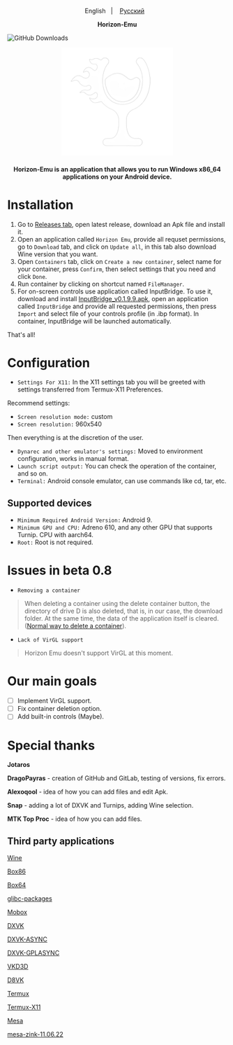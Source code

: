 <p align="center">
English
&nbsp;&nbsp;| &nbsp;&nbsp;
<a href="https://github.com/DragoPayras228/Horizon-Emu/blob/main/README-RUS.md">Русский</a>
&nbsp;&nbsp;
</p>

<p align="center">
<b>Horizon-Emu</b>
</p>

![GitHub Downloads](https://img.shields.io/github/downloads/DragoPayras228/Horizon-Emu/total?logo=github&label=Total%20Downloads)

<p align="center">
	<img src="ProjectLogo.png" width="256" height="246" />  
</p>

<h4 align="center"><b>Horizon-Emu</b> is an application that allows you to run Windows x86_64 applications on your Android device.

# Installation 

1) Go to [Releases tab](https://github.com/DragoPayras228/Horizon-Emu/releases/), open latest release, download an Apk file and install it.
2) Open an application called `Horizon Emu`, provide all requset permissions, go to `Download` tab, and click on `Update all`, in this tab also download Wine version that you want.
3) Open `Containers` tab, click on `Create a new container`, select name for your container, press `Confirm`, then select settings that you need and click `Done`.
4) Run container by clicking on shortcut named `FileManager`.
5) For on-screen controls use application called InputBridge. To use it, download and install [InputBridge_v0.1.9.9.apk](https://raw.githubusercontent.com/DragoPayras228/Horizon-Emu/main/InputBridge_v0.1.9.9.apk), open an application called `InputBridge` and provide all requested permissions, then press `Import` and select file of your controls profile (in .ibp format).
In container, InputBridge will be launched automatically.

That's all!

# Configuration
* `Settings For X11:` In the X11 settings tab you will be greeted with settings transferred from Termux-X11 Preferences.

Recommend settings: 

* `Screen resolution mode:` custom
* `Screen resolution:` 960x540

Then everything is at the discretion of the user.

* `Dynarec and other emulator's settings:` Moved to environment configuration, works in manual format.
* `Launch script output:` You can check the operation of the container, and so on.
* `Terminal:` Android console emulator, can use commands like cd, tar, etc.

## Supported devices

* `Minimum Required Android Version:` Android 9.
* `Minimum GPU and CPU:`
Adreno 610, and any other GPU that supports Turnip. CPU with aarch64.
* `Root:`
Root is not required.

# Issues in beta 0.8
* `Removing a container`

>When deleting a container using the delete container button, the directory of drive D is also deleted, that is, in our case, the download folder. At the same time, the data of the application itself is cleared. ([Normal way to delete a container](https://t.me/HorizonEmuOfficial/434)).
* `Lack of VirGL support`

>Horizon Emu doesn't support VirGL at this moment.

# Our main goals

- [ ] Implement VirGL support.
- [ ] Fix container deletion option.
- [ ] Add built-in controls (Maybe).

# Special thanks 
<b>Jotaros</b>

<b>DragoPayras</b> - creation of GitHub and GitLab, testing of versions, fix errors.

<b>Alexoqool</b> - idea of ​​how you can add files and edit Apk.

<b>Snap</b> - adding a lot of DXVK and Turnips, adding Wine selection.

<b>MTK Top Proc</b> - idea of how you can add files.

## Third party applications

[Wine](https://wiki.winehq.org/Licensing)

[Box86](https://github.com/ptitSeb/box86)

[Box64](https://github.com/ptitSeb/box64)

[glibc-packages](https://github.com/termux-pacman/glibc-packages)

[Mobox](https://github.com/olegos2/mobox)

[DXVK](https://github.com/doitsujin/dxvk)

[DXVK-ASYNC](https://github.com/Sporif/dxvk-async)

[DXVK-GPLASYNC](https://gitlab.com/Ph42oN/dxvk-gplasync)

[VKD3D](https://github.com/lutris/vkd3d)

[D8VK](https://github.com/AlpyneDreams/d8vk)

[Termux](https://github.com/termux/termux-app)

[Termux-X11](https://github.com/termux/termux-x11)

[Mesa](https://docs.mesa3d.org/license.html)

[mesa-zink-11.06.22](https://github.com/alexvorxx/mesa-zink-11.06.22)
